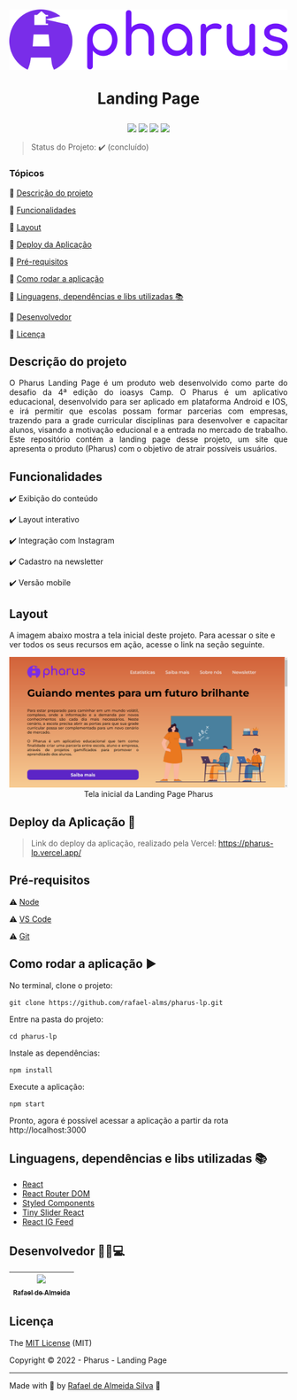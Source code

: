 <h1 align="center">
    <img src="https://raw.githubusercontent.com/rafael-alms/pharus-lp/e4c1207d4d45a7f9b0aa0a75bddfc0c436b90628/src/assets/icons/logo-large-purple.svg"/>
    <p>Landing Page</p>
</h1> 

<p align="center">
  <img src="https://img.shields.io/static/v1?label=react&message=biblioteca&color=blue&style=for-the-badge&logo=REACT"/>
  <img src="https://img.shields.io/static/v1?label=Vercel&message=deploy&color=blue&style=for-the-badge"/>
  <img src="http://img.shields.io/static/v1?label=License&message=MIT&color=green&style=for-the-badge"/>
  <img src="http://img.shields.io/static/v1?label=STATUS&message=CONCLUIDO&color=GREEN&style=for-the-badge"/>
</p>

> Status do Projeto: :heavy_check_mark: (concluído)

### Tópicos 

:small_blue_diamond: [Descrição do projeto](#descrição-do-projeto)

:small_blue_diamond: [Funcionalidades](#funcionalidades)

:small_blue_diamond: [Layout](#layout)

:small_blue_diamond: [Deploy da Aplicação](#deploy-da-aplicação-dash)

:small_blue_diamond: [Pré-requisitos](#pré-requisitos)

:small_blue_diamond: [Como rodar a aplicação](#como-rodar-a-aplicação-arrow_forward)

:small_blue_diamond: [Linguagens, dependências e libs utilizadas :books:](#linguagens,-dependências-e-libs-utilizadas-books)

:small_blue_diamond: [Desenvolvedor](#desenvolvedor-🐱‍👤-computer)

:small_blue_diamond: [Licença](#licensa)


## Descrição do projeto 

<p align="justify">
  O Pharus Landing Page é um produto web desenvolvido como parte do desafio da 4ª edição do ioasys Camp. O Pharus é um aplicativo educacional, desenvolvido para ser aplicado em plataforma Android e IOS, e irá permitir que escolas possam formar parcerias com empresas, trazendo para a grade curricular disciplinas para desenvolver e capacitar alunos, visando a motivação educional e a entrada no mercado de trabalho. Este repositório contém a landing page desse projeto, um site que apresenta o produto (Pharus) com o objetivo de atrair possíveis usuários.
</p>

## Funcionalidades

:heavy_check_mark: Exibição do conteúdo

:heavy_check_mark: Layout interativo

:heavy_check_mark: Integração com Instagram

:heavy_check_mark: Cadastro na newsletter

:heavy_check_mark: Versão mobile

## Layout

A imagem abaixo mostra a tela inicial deste projeto. Para acessar o site e ver todos os seus recursos em ação, acesse o link na seção seguinte.

<p align="center">
  <img  alt="Tela Inicial" title="Tela Inicial" src="https://raw.githubusercontent.com/rafael-alms/pharus-lp/main/src/assets/images/Tela%20inicial.png"/>
Tela inicial da Landing Page Pharus
</p>

## Deploy da Aplicação :dash:

> Link do deploy da aplicação, realizado pela Vercel: https://pharus-lp.vercel.app/

## Pré-requisitos

:warning: [Node](https://nodejs.org/en/download/)

:warning: [VS Code](https://code.visualstudio.com/download)

:warning: [Git](https://git-scm.com/download/win)

## Como rodar a aplicação :arrow_forward:

No terminal, clone o projeto: 

```
git clone https://github.com/rafael-alms/pharus-lp.git
```

Entre na pasta do projeto: 

```
cd pharus-lp
```

Instale as dependências: 

```
npm install
```

Execute a aplicação: 

```
npm start
```

Pronto, agora é possível acessar a aplicação a partir da rota http://localhost:3000

## Linguagens, dependências e libs utilizadas :books:

- [React](https://pt-br.reactjs.org/docs/create-a-new-react-app.html)
- [React Router DOM](https://www.npmjs.com/package/react-router-dom)
- [Styled Components](https://styled-components.com/)
- [Tiny Slider React](https://www.npmjs.com/package/tiny-slider-react)
- [React IG Feed](https://www.npmjs.com/package/react-ig-feed)

## Desenvolvedor 🐱‍👤:computer:

| [<img src="https://avatars.githubusercontent.com/u/74439576?v=4" width=115><br><sub>Rafael de Almeida</sub>](https://github.com/rafael-alms) |
| :---: |

## Licença 

The [MIT License](https://github.com/rafael-alms/pharus-lp/blob/add-license-1/LICENSE) (MIT)

Copyright :copyright: 2022 - Pharus - Landing Page

---

Made with 💜 by [Rafael de Almeida Silva](http://linkedin.com/in/rafael-de-almeida-96492073) 👋